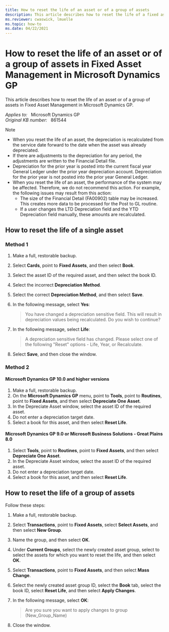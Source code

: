 ```yaml
---
title: How to reset the life of an asset or of a group of assets
description: This article describes how to reset the life of a fixed asset in Microsoft Dynamics GP.
ms.reviewer: cwaswick, lmuelle
ms.topic: how-to
ms.date: 04/22/2021
---
```

# How to reset the life of an asset or of a group of assets in Fixed Asset Management in Microsoft Dynamics GP

This article describes how to reset the life of an asset or of a group of assets in Fixed Asset Management in Microsoft Dynamics GP.

_Applies to:_ &nbsp; Microsoft Dynamics GP  
_Original KB number:_ &nbsp; 861544

> [!NOTE]
>
> - When you reset the life of an asset, the depreciation is recalculated from the service date forward to the date when the asset was already depreciated.
> - If there are adjustments to the depreciation for any period, the adjustments are written to the Financial Detail file.
> - Depreciation for the prior year is posted into the current fiscal year General Ledger under the prior year depreciation account. Depreciation for the prior year is not posted into the prior year General Ledger.
> - When you reset the life of an asset, the performance of the system may be affected. Therefore, we do not recommend this action. For example, the following issues may result from this action:
>   - The size of the Financial Detail (FA00902) table may be increased. This creates more data to be processed for the Post to GL routine.
>   - If a user changes the LTD Depreciation field and the YTD Depreciation field manually, these amounts are recalculated.

## How to reset the life of a single asset

### Method 1

1. Make a full, restorable backup.
2. Select **Cards**, point to **Fixed Assets**, and then select **Book**.
3. Select the asset ID of the required asset, and then select the book ID.
4. Select the incorrect **Depreciation Method**.
5. Select the correct **Depreciation Method**, and then select **Save**.
6. In the following message, select **Yes**:

   > You have changed a depreciation sensitive field. This will result in depreciation values being recalculated. Do you wish to continue?

7. In the following message, select **Life**:

   > A depreciation sensitive field has changed. Please select one of the following "Reset" options - Life, Year, or Recalculate.
8. Select **Save**, and then close the window.

### Method 2

#### Microsoft Dynamics GP 10.0 and higher versions

1. Make a full, restorable backup.
2. On the **Microsoft Dynamics GP** menu, point to **Tools**, point to **Routines**, point to **Fixed Assets**, and then select **Depreciate One Asset**.
3. In the Depreciate Asset window, select the asset ID of the required asset.
4. Do not enter a depreciation target date.
5. Select a book for this asset, and then select **Reset Life**.

#### Microsoft Dynamics GP 9.0 or Microsoft Business Solutions - Great Plains 8.0

1. Select **Tools**, point to **Routines**, point to **Fixed Assets**, and then select **Depreciate One Asset**.
2. In the Depreciate Asset window, select the asset ID of the required asset.
3. Do not enter a depreciation target date.
4. Select a book for this asset, and then select **Reset Life**.

## How to reset the life of a group of assets

Follow these steps:

1. Make a full, restorable backup.
2. Select **Transactions**, point to **Fixed Assets**, select **Select Assets**, and then select **New Group**.
3. Name the group, and then select **OK**.
4. Under **Current Groups**, select the newly created asset group, select to select the assets for which you want to reset the life, and then select **OK**.
5. Select **Transactions**, point to **Fixed Assets**, and then select **Mass Change**.
6. Select the newly created asset group ID, select the **Book** tab, select the book ID, select **Reset Life**, and then select **Apply Changes**.
7. In the following message, select **OK**:

   > Are you sure you want to apply changes to group (New_Group_Name)
8. Close the window.
